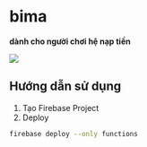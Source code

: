 # bima

**dành cho người chơi hệ nạp tiền**


![](https://i.imgur.com/2wKu8QC.png)

## Hướng dẫn sử dụng

1. Tạo Firebase Project
2. Deploy

```bash
firebase deploy --only functions
```
